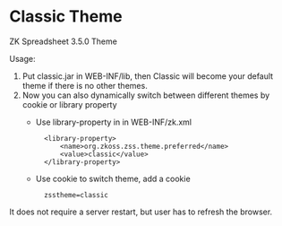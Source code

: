Classic Theme
========

ZK Spreadsheet 3.5.0 Theme

Usage:

1. Put classic.jar in WEB-INF/lib, then Classic will become your default theme if there is no other themes.
2. Now you can also dynamically switch between different themes by cookie or library property
	* Use library-property in in WEB-INF/zk.xml

			<library-property>
				<name>org.zkoss.zss.theme.preferred</name>
				<value>classic</value>
			</library-property>
	* Use cookie to switch theme, add a cookie

			zsstheme=classic

It does not require a server restart, but user has to refresh the browser.